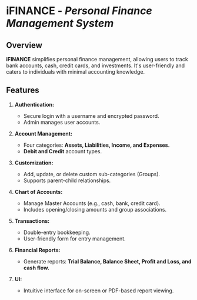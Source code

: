 # **iFINANCE** - *Personal Finance Management System*

## **Overview**
**iFINANCE** simplifies personal finance management, allowing users to track bank accounts, cash, credit cards, and investments. It's user-friendly and caters to individuals with minimal accounting knowledge.

## **Features**

1. **Authentication:**
   - Secure login with a username and encrypted password.
   - Admin manages user accounts.

2. **Account Management:**
   - Four categories: **Assets, Liabilities, Income, and Expenses.**
   - **Debit and Credit** account types.

3. **Customization:**
   - Add, update, or delete custom sub-categories (Groups).
   - Supports parent-child relationships.

4. **Chart of Accounts:**
   - Manage Master Accounts (e.g., cash, bank, credit card).
   - Includes opening/closing amounts and group associations.

5. **Transactions:**
   - Double-entry bookkeeping.
   - User-friendly form for entry management.

6. **Financial Reports:**
   - Generate reports: **Trial Balance, Balance Sheet, Profit and Loss, and cash flow.**

7. **UI:**
   - Intuitive interface for on-screen or PDF-based report viewing.
